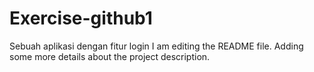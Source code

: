 # Exercise-github1
Sebuah aplikasi dengan fitur login
I am editing the README file. Adding some more details about the project description.

